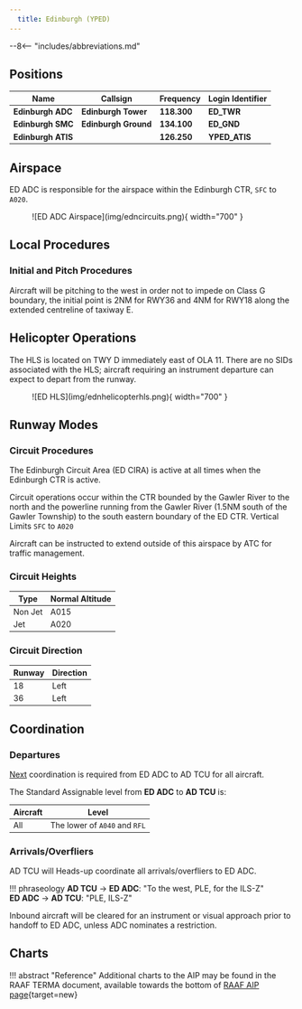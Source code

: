 ```yaml
---
  title: Edinburgh (YPED)
---
```


--8<-- "includes/abbreviations.md"

## Positions

| Name                | Callsign               | Frequency      | Login Identifier     |
| ------------------- | ---------------------- | -------------- | -------------------- |
| **Edinburgh ADC**   | **Edinburgh Tower**    | **118.300**    | **ED_TWR**           |
| **Edinburgh SMC**   | **Edinburgh Ground**   | **134.100**    | **ED_GND**           |
| **Edinburgh ATIS**      |                        | **126.250**        | **YPED_ATIS**            |

## Airspace
ED ADC is responsible for the airspace within the Edinburgh CTR, `SFC` to `A020`.

<figure markdown>
![ED ADC Airspace](img/edncircuits.png){ width="700" }
</figure>

## Local Procedures
### Initial and Pitch Procedures 
Aircraft will be pitching to the west in order not to impede on Class G boundary, the initial point is 2NM for RWY36 and 4NM for RWY18 along the extended centreline of taxiway E.

## Helicopter Operations
The HLS is located on TWY D immediately east of OLA 11. There are no SIDs associated with the HLS; aircraft requiring an instrument departure can expect to depart from the runway.

<figure markdown>
![ED HLS](img/ednhelicopterhls.png){ width="700" }
</figure>

## Runway Modes
### Circuit Procedures
The Edinburgh Circuit Area (ED CIRA) is active at all times when the Edinburgh CTR is active.

Circuit operations occur within the CTR bounded by the Gawler River to the north and the powerline running from the Gawler River (1.5NM south of the Gawler Township) to the south eastern boundary of the ED CTR. Vertical Limits `SFC` to `A020`

Aircraft can be instructed to extend outside of this airspace by ATC for traffic management.

### Circuit Heights
| Type    | Normal Altitude |
| ------- | --------------- |
| Non Jet | A015            |
| Jet     | A020            |

### Circuit Direction

| Runway | Direction |
| ------ | --------- |
| 18     | Left      |
| 36     | Left      |

## Coordination
### Departures
[Next](../../controller-skills/coordination.md#next) coordination is required from ED ADC to AD TCU for all aircraft.

The Standard Assignable level from **ED ADC** to **AD TCU** is:

| Aircraft | Level |
| -------- | ----- |
| All | The lower of `A040` and `RFL` |

### Arrivals/Overfliers
AD TCU will Heads-up coordinate all arrivals/overfliers to ED ADC.

!!! phraseology
    <span class="hotline">**AD TCU** -> **ED ADC**</span>: "To the west, PLE, for the ILS-Z"  
    <span class="hotline">**ED ADC** -> **AD TCU**</span>: "PLE, ILS-Z"

Inbound aircraft will be cleared for an instrument or visual approach prior to handoff to ED ADC, unless ADC nominates a restriction.

## Charts
!!! abstract "Reference"
    Additional charts to the AIP may be found in the RAAF TERMA document, available towards the bottom of [RAAF AIP page](https://ais-af.airforce.gov.au/australian-aip){target=new}